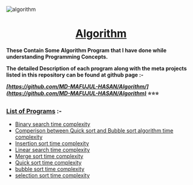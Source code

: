 ![algorithm](https://user-images.githubusercontent.com/128472454/226678089-ab939d07-d316-4cd1-9e0c-942ea94406d6.jpg)
<div Align="center"><h1> <a href="https://github.com/MD-MAFUJUL-HASAN/Algorithm">Algorithm</a></h1></div>

**These Contain Some Algorithm Program that I have done while understanding Programming Concepts.**

**The detailed Description of each program along with the meta projects listed in this repository can be found at github page :-**

**_[https://github.com/MD-MAFUJUL-HASAN/Algorithm/](https://github.com/MD-MAFUJUL-HASAN/Algorithm)_ ⭐⭐⭐**

### [List of Programs](https://github.com/MD-MAFUJUL-HASAN/Algorithm/) :-
* [Binary search time complexity](https://github.com/MD-MAFUJUL-HASAN/Algorithm/tree/main/Binary%20search%20time%20complexity)
* [Comperison between Quick sort and Bubble sort algorithm time complexity](https://github.com/MD-MAFUJUL-HASAN/Algorithm/tree/main/Comperison%20between%20Quick%20sort%20and%20Bubble%20sort%20algorithm%20time%20complexity)
* [Insertion sort time complexity](https://github.com/MD-MAFUJUL-HASAN/Algorithm/tree/main/Insertion%20sort%20time%20complexity)
* [Linear search time complexity](https://github.com/MD-MAFUJUL-HASAN/Algorithm/tree/main/Linear%20search%20time%20complexity)
* [Merge sort time complexity](https://github.com/MD-MAFUJUL-HASAN/Algorithm/tree/main/Merge%20sort%20time%20complexity)
* [Quick sort time complexity](https://github.com/MD-MAFUJUL-HASAN/Algorithm/tree/main/Quick%20sort%20time%20complexity)
* [bubble sort time complexity](https://github.com/MD-MAFUJUL-HASAN/Algorithm/tree/main/bubble%20sort%20time%20complexity)
* [selection sort time complexity](https://github.com/MD-MAFUJUL-HASAN/Algorithm/tree/main/selection%20sort%20time%20complexity)
